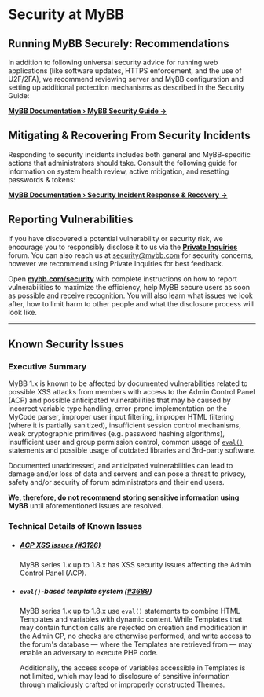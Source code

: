 # Security at MyBB

## Running MyBB Securely: Recommendations
In addition to following universal security advice for running web applications (like software updates, HTTPS enforcement, and the use of U2F/2FA), we recommend reviewing server and MyBB configuration and setting up additional protection mechanisms as described in the Security Guide:

[**MyBB Documentation &rsaquo; MyBB Security Guide &rarr;**](https://docs.mybb.com/1.8/administration/security/protection/)

## Mitigating & Recovering From Security Incidents
Responding to security incidents includes both general and MyBB-specific actions that administrators should take. Consult the following guide for information on system health review, active mitigation, and resetting passwords & tokens:

[**MyBB Documentation &rsaquo; Security Incident Response & Recovery &rarr;**](https://docs.mybb.com/1.8/administration/security/recovery/)

## Reporting Vulnerabilities

If you have discovered a potential vulnerability or security risk, we encourage you to responsibly disclose it to us via the [**Private Inquiries**](https://community.mybb.com/forum-135.html) forum. You can also reach us at security@mybb.com for security concerns, however we recommend using Private Inquiries for best feedback.

Open [**mybb.com/security**](https://mybb.com/get-involved/security/#composing-a-good-report) with complete instructions on how to report vulnerabilities to maximize the efficiency, help MyBB secure users as soon as possible and receive recognition. You will also learn what issues we look after, how to limit harm to other people and what the disclosure process will look like.

---

## Known Security Issues

### Executive Summary
MyBB 1.x is known to be affected by documented vulnerabilities related to possible XSS attacks from members with access to the Admin Control Panel (ACP) and possible anticipated vulnerabilities that may be caused by incorrect variable type handling, error-prone implementation on the MyCode parser, improper user input filtering, improper HTML filtering (where it is partially sanitized), insufficient session control mechanisms, weak cryptographic primitives (e.g. password hashing algorithms), insufficient user and group permission control, common usage of [`eval()`](https://secure.php.net/eval) statements and possible usage of outdated libraries and 3rd-party software.

Documented unaddressed, and anticipated vulnerabilities can lead to damage and/or loss of data and servers and can pose a threat to privacy, safety and/or security of forum administrators and their end users.

**We, therefore, do not recommend storing sensitive information using MyBB** until aforementioned issues are resolved.

### Technical Details of Known Issues
- ##### [ACP XSS issues (#3126)](https://github.com/mybb/mybb/issues/3126)
  MyBB series 1.x up to 1.8.x has XSS security issues affecting the Admin Control Panel (ACP).

- ##### `eval()`-based template system ([#3689](https://github.com/mybb/mybb/issues/3689))
  MyBB series 1.x up to 1.8.x use `eval()` statements to combine HTML Templates and variables with dynamic content. While Templates that may contain function calls are rejected on creation and modification in the Admin CP, no checks are otherwise performed, and write access to the forum's database — where the Templates are retrieved from — may enable an adversary to execute PHP code.

  Additionally, the access scope of variables accessible in Templates is not limited, which may lead to disclosure of sensitive information through maliciously crafted or improperly constructed Themes.
